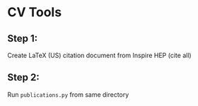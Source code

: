 # CV Tools

## Step 1:
Create LaTeX (US) citation document from Inspire HEP (cite all)

## Step 2:
Run ``publications.py`` from same directory
